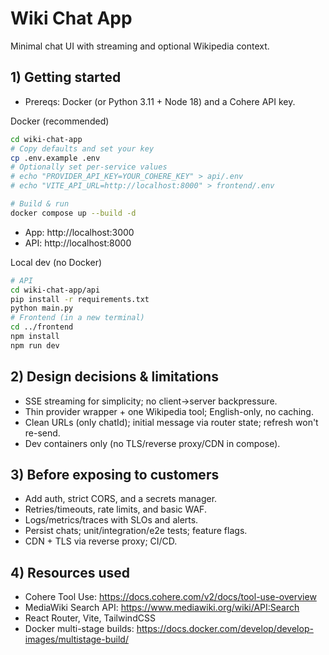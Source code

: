 # Wiki Chat App

Minimal chat UI with streaming and optional Wikipedia context.

## 1) Getting started

- Prereqs: Docker (or Python 3.11 + Node 18) and a Cohere API key. 
 
Docker (recommended)
```bash
cd wiki-chat-app
# Copy defaults and set your key
cp .env.example .env
# Optionally set per-service values
# echo "PROVIDER_API_KEY=YOUR_COHERE_KEY" > api/.env
# echo "VITE_API_URL=http://localhost:8000" > frontend/.env

# Build & run
docker compose up --build -d
```
- App: http://localhost:3000
- API: http://localhost:8000

Local dev (no Docker)
```bash
# API
cd wiki-chat-app/api
pip install -r requirements.txt
python main.py
# Frontend (in a new terminal)
cd ../frontend
npm install
npm run dev
```

## 2) Design decisions & limitations
- SSE streaming for simplicity; no client→server backpressure.
- Thin provider wrapper + one Wikipedia tool; English-only, no caching.
- Clean URLs (only chatId); initial message via router state; refresh won't re-send.
- Dev containers only (no TLS/reverse proxy/CDN in compose).

## 3) Before exposing to customers
- Add auth, strict CORS, and a secrets manager.
- Retries/timeouts, rate limits, and basic WAF.
- Logs/metrics/traces with SLOs and alerts.
- Persist chats; unit/integration/e2e tests; feature flags.
- CDN + TLS via reverse proxy; CI/CD.

## 4) Resources used
- Cohere Tool Use: https://docs.cohere.com/v2/docs/tool-use-overview
- MediaWiki Search API: https://www.mediawiki.org/wiki/API:Search
- React Router, Vite, TailwindCSS
- Docker multi-stage builds: https://docs.docker.com/develop/develop-images/multistage-build/

